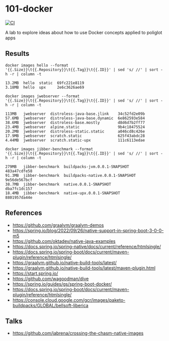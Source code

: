 # 101-docker

[![CI](https://github.com/jabrena/101-docker/actions/workflows/build.yaml/badge.svg)](https://github.com/jabrena/101-docker/actions/workflows/build.yaml)

A lab to explore ideas about how to use Docker concepts applied to poliglot apps

## Results

```
docker images hello --format '{{.Size}}\t{{.Repository}}\t{{.Tag}}\t{{.ID}}' | sed 's/ //' | sort -h -r | column -t

13.2MB  hello  static  69fc221e8119
3.18MB  hello  upx     2e6c3626ae69

docker images jwebserver --format '{{.Size}}\t{{.Repository}}\t{{.Tag}}\t{{.ID}}' | sed 's/ //' | sort -h -r | column -t

113MB   jwebserver  distroless-java-base.jlink    34c52fd2e09b
57.6MB  jwebserver  distroless-java-base.dynamic  6e862593e584
38.6MB  jwebserver  distroless-base.mostly        d8d6d7b2ff77
23.4MB  jwebserver  alpine.static                 9b4c18475524
20.2MB  jwebserver  distroless-static.static      a046cd8c426e
17.9MB  jwebserver  scratch.static                625f43abdc28
4.44MB  jwebserver  scratch.static-upx            111c6113edae

docker images jibber-benchmark --format '{{.Size}}\t{{.Repository}}\t{{.Tag}}\t{{.ID}}' | sed 's/ //' | sort -h -r | column -t

279MB   jibber-benchmark  buildpacks-jvm.0.0.1-SNAPSHOT     483a47cdfe58
91.3MB  jibber-benchmark  buildpacks-native.0.0.1-SNAPSHOT  9e56de567bcf
38.7MB  jibber-benchmark  native.0.0.1-SNAPSHOT             dba7fc1dc157
18.4MB  jibber-benchmark  native-upx.0.0.1-SNAPSHOT         8801957da44e
```

## References

- https://github.com/graalvm/graalvm-demos
- https://spring.io/blog/2022/09/26/native-support-in-spring-boot-3-0-0-m5
- https://github.com/oktadev/native-java-examples
- https://docs.spring.io/spring-native/docs/current/reference/htmlsingle/
- https://docs.spring.io/spring-boot/docs/current/maven-plugin/reference/htmlsingle/
- https://graalvm.github.io/native-build-tools/latest/
- https://graalvm.github.io/native-build-tools/latest/maven-plugin.html
- https://start.spring.io/
- https://github.com/wagoodman/dive
- https://spring.io/guides/gs/spring-boot-docker/
- https://docs.spring.io/spring-boot/docs/current/maven-plugin/reference/htmlsingle/
- https://console.cloud.google.com/gcr/images/paketo-buildpacks/GLOBAL/bellsoft-liberica

## Talks

- https://github.com/jabrena/crossing-the-chasm-native-images
